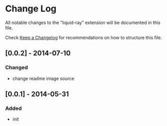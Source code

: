 # Change Log

All notable changes to the "liquid-ray" extension will be documented in this file.

Check [Keep a Changelog](http://keepachangelog.com/) for recommendations on how to structure this file.

## [0.0.2] - 2014-07-10

### Changed

- change readme image source

## [0.0.1] - 2014-05-31

### Added

- init
